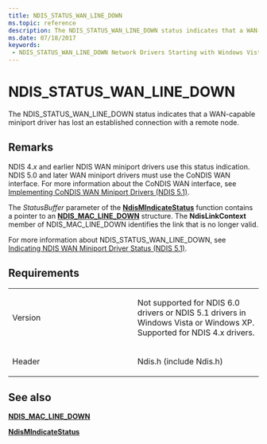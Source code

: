 ```yaml
---
title: NDIS_STATUS_WAN_LINE_DOWN
ms.topic: reference
description: The NDIS_STATUS_WAN_LINE_DOWN status indicates that a WAN-capable miniport driver has lost an established connection with a remote node.
ms.date: 07/18/2017
keywords:
 - NDIS_STATUS_WAN_LINE_DOWN Network Drivers Starting with Windows Vista
---
```


# NDIS\_STATUS\_WAN\_LINE\_DOWN


The NDIS\_STATUS\_WAN\_LINE\_DOWN status indicates that a WAN-capable miniport driver has lost an established connection with a remote node.

## Remarks

NDIS 4.*x* and earlier NDIS WAN miniport drivers use this status indication. NDIS 5.0 and later WAN miniport drivers must use the CoNDIS WAN interface. For more information about the CoNDIS WAN interface, see [Implementing CoNDIS WAN Miniport Drivers (NDIS 5.1)](/previous-versions/windows/hardware/network/ff546752(v=vs.85)).

The *StatusBuffer* parameter of the [**NdisMIndicateStatus**](/windows-hardware/drivers/ddi/ndis/nf-ndis-ndismindicatestatus) function contains a pointer to an [**NDIS\_MAC\_LINE\_DOWN**](/previous-versions/windows/hardware/network/ff557057(v=vs.85)) structure. The **NdisLinkContext** member of NDIS\_MAC\_LINE\_DOWN identifies the link that is no longer valid.

For more information about NDIS\_STATUS\_WAN\_LINE\_DOWN, see [Indicating NDIS WAN Miniport Driver Status (NDIS 5.1)](/previous-versions/windows/hardware/network/ff546867(v=vs.85)).

## Requirements

<table>
<colgroup>
<col width="50%" />
<col width="50%" />
</colgroup>
<tbody>
<tr class="odd">
<td><p>Version</p></td>
<td><p>Not supported for NDIS 6.0 drivers or NDIS 5.1 drivers in Windows Vista or Windows XP. Supported for NDIS 4.x drivers.</p></td>
</tr>
<tr class="even">
<td><p>Header</p></td>
<td>Ndis.h (include Ndis.h)</td>
</tr>
</tbody>
</table>

## See also


[**NDIS\_MAC\_LINE\_DOWN**](/previous-versions/windows/hardware/network/ff557057(v=vs.85))

[**NdisMIndicateStatus**](/windows-hardware/drivers/ddi/ndis/nf-ndis-ndismindicatestatus)

 

